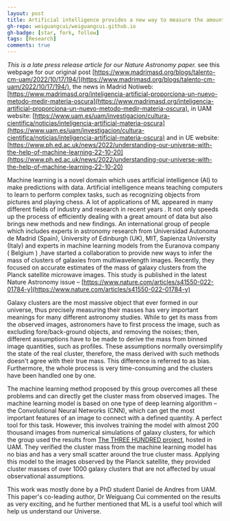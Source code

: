 ```yaml
---
layout: post
title: Artificial intelligence provides a new way to measure the amount of dark matter in large clusters of galaxies
gh-repo: weiguangcui/weiguangcui.github.io
gh-badge: [star, fork, follow]
tags: [Research]
comments: true
---
```


*This is a late press release article for our Nature Astronomy paper.* see this webpage for our original post [https://www.madrimasd.org/blogs/talento-cm-uam/2022/10/17/194/](https://www.madrimasd.org/blogs/talento-cm-uam/2022/10/17/194/), the news in Madrid Notiweb: [https://www.madrimasd.org/inteligencia-artificial-proporciona-un-nuevo-metodo-medir-materia-oscura](https://www.madrimasd.org/inteligencia-artificial-proporciona-un-nuevo-metodo-medir-materia-oscura), in UAM website: [https://www.uam.es/uam/investigacion/cultura-cientifica/noticias/inteligencia-artificial-materia-oscura](https://www.uam.es/uam/investigacion/cultura-cientifica/noticias/inteligencia-artificial-materia-oscura) and in UE website: [https://www.ph.ed.ac.uk/news/2022/understanding-our-universe-with-the-help-of-machine-learning-22-10-20](https://www.ph.ed.ac.uk/news/2022/understanding-our-universe-with-the-help-of-machine-learning-22-10-20)


Machine learning is a novel domain which uses artificial intelligence (AI) to make predictions with data. Artificial intelligence means teaching computers to learn to perform complex tasks, such as recognizing objects from pictures and playing chess. A lot of applications of ML appeared in many different fields of industry and research in recent years . It not only speeds up the process of efficiently dealing with a great amount of data but also brings new methods and new findings. An international group of people which includes experts in astronomy research from Universidad Autonoma de Madrid (Spain), University of Edinburgh (UK), MIT, Sapienza University (Italy) and experts in machine learning models from the Euranova company ( Belgium ) ,have started a collaboration to provide new ways to infer the mass of clusters of galaxies from multiwavelength images. Recently, they focused on accurate estimates of the mass of galaxy clusters from the Planck satellite microwave images. This study is published in the latest Nature Astronomy issue – [https://www.nature.com/articles/s41550-022-01784-y](https://www.nature.com/articles/s41550-022-01784-y)

 Galaxy clusters are the most massive object that ever formed in our universe, thus precisely measuring their masses has very important meanings for many different astronomy studies. While to get its mass from the observed images, astronomers have to first process the image, such as excluding fore/back-ground objects, and removing the noises; then, different assumptions have to be made to derive the mass from binned image quantities, such as profiles. These assumptions normally oversimplify the state of the real cluster, therefore, the mass derived with such methods doesn't agree with their true mass. This difference is referred to as bias. Furthermore, the whole process is very time-consuming and the clusters have been handled one by one.

The machine learning method proposed by this group overcomes all these problems and can directly get the cluster mass from observed images. The machine learning model is based on one type of deep learning algorithm – the Convolutional Neural Networks (CNN), which can get the most important features of an image to connect with a defined quantity. A perfect tool for this task. However, this involves training the model with almost 200 thousand images from numerical simulations of galaxy clusters, for which the group used the results from [The THREE HUNDRED project](https://the300-project.org/), hosted in UAM. They verified the cluster mass from the machine learning model has no bias and has a very small scatter around the true cluster mass. Applying this model to the images observed by the Planck satellite, they provided cluster masses of over 1000 galaxy clusters that are not affected by usual observational assumptions. 

This work was mostly done by a PhD student Daniel de Andres from UAM. This paper's co-leading author, Dr Weiguang Cui commented on the results as very exciting, and he further mentioned that ML is a useful tool which will help us understand our Universe.
